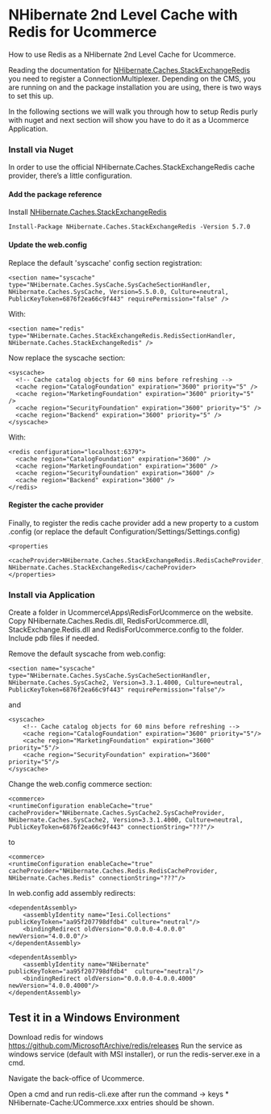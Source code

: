 # NHibernate 2nd Level Cache with Redis for Ucommerce

How to use Redis as a NHibernate 2nd Level Cache for Ucommerce.

Reading the documentation for [NHibernate.Caches.StackExchangeRedis](https://github.com/nhibernate/NHibernate-Caches) you need to register a ConnectionMultiplexer. Depending on the CMS, you are running on and the package installation you are using, there is two ways to set this up.

In the following sections we will walk you through how to setup Redis purly with nuget and next section will show you have to do it as a Ucommerce Application.

### Install via Nuget
In order to use the official NHibernate.Caches.StackExchangeRedis cache provider, there’s a little configuration.
#### Add the package reference
Install [NHibernate.Caches.StackExchangeRedis](https://www.nuget.org/packages/NHibernate.Caches.StackExchangeRedis/5.7.0)

```
Install-Package NHibernate.Caches.StackExchangeRedis -Version 5.7.0
```

#### Update the web.config
Replace the default 'syscache' config section registration:

```
<section name="syscache" type="NHibernate.Caches.SysCache.SysCacheSectionHandler, NHibernate.Caches.SysCache, Version=5.5.0.0, Culture=neutral, PublicKeyToken=6876f2ea66c9f443" requirePermission="false" />
```

With:
```
<section name="redis" type="NHibernate.Caches.StackExchangeRedis.RedisSectionHandler, NHibernate.Caches.StackExchangeRedis" />
```

Now replace the syscache section:
```
<syscache>
  <!-- Cache catalog objects for 60 mins before refreshing -->
  <cache region="CatalogFoundation" expiration="3600" priority="5" />
  <cache region="MarketingFoundation" expiration="3600" priority="5" />
  <cache region="SecurityFoundation" expiration="3600" priority="5" />
  <cache region="Backend" expiration="3600" priority="5" />
</syscache>
```

With:
```
<redis configuration="localhost:6379">
  <cache region="CatalogFoundation" expiration="3600" />
  <cache region="MarketingFoundation" expiration="3600" />
  <cache region="SecurityFoundation" expiration="3600" />
  <cache region="Backend" expiration="3600" />
</redis>
```

#### Register the cache provider
Finally, to register the redis cache provider add a new property to a custom .config (or replace the default Configuration/Settings/Settings.config)
```
<properties
  <cacheProvider>NHibernate.Caches.StackExchangeRedis.RedisCacheProvider, NHibernate.Caches.StackExchangeRedis</cacheProvider>
</properties>
```

### Install via Application

Create a folder in Ucommerce\Apps\RedisForUcommerce on the website.
Copy NHibernate.Caches.Redis.dll, RedisForUcommerce.dll, StackExchange.Redis.dll and RedisForUcommerce.config to the folder.
Include pdb files if needed.

Remove the default syscache from web.config:

	<section name="syscache" type="NHibernate.Caches.SysCache.SysCacheSectionHandler, NHibernate.Caches.SysCache2, Version=3.3.1.4000, Culture=neutral, PublicKeyToken=6876f2ea66c9f443" requirePermission="false"/>
	
and
	
	<syscache>
    	<!-- Cache catalog objects for 60 mins before refreshing -->
    	<cache region="CatalogFoundation" expiration="3600" priority="5"/>
    	<cache region="MarketingFoundation" expiration="3600" priority="5"/>
    	<cache region="SecurityFoundation" expiration="3600" priority="5"/>
  	</syscache>
	
Change the web.config commerce section:

	<commerce>
    <runtimeConfiguration enableCache="true" cacheProvider="NHibernate.Caches.SysCache2.SysCacheProvider, NHibernate.Caches.SysCache2, Version=3.3.1.4000, Culture=neutral, PublicKeyToken=6876f2ea66c9f443" connectionString="???"/>

to

	<commerce>
    <runtimeConfiguration enableCache="true" cacheProvider="NHibernate.Caches.Redis.RedisCacheProvider, 
    NHibernate.Caches.Redis" connectionString="???"/>
	
In web.config add assembly redirects:

	<dependentAssembly>
		<assemblyIdentity name="Iesi.Collections" publicKeyToken="aa95f207798dfdb4" culture="neutral"/>
		<bindingRedirect oldVersion="0.0.0.0-4.0.0.0" newVersion="4.0.0.0"/>
	</dependentAssembly>
	
	<dependentAssembly>
		<assemblyIdentity name="NHibernate" publicKeyToken="aa95f207798dfdb4"  culture="neutral"/>
		<bindingRedirect oldVersion="0.0.0.0-4.0.0.4000" newVersion="4.0.0.4000"/>
	</dependentAssembly>
	
## Test it in a Windows Environment

Download redis for windows https://github.com/MicrosoftArchive/redis/releases
Run the service as windows service (default with MSI installer), or run the redis-server.exe in a cmd.

Navigate the back-office of Ucommerce.

Open a cmd and run redis-cli.exe after run the command -> keys *
NHibernate-Cache:UCommerce.xxx entries should be shown.


